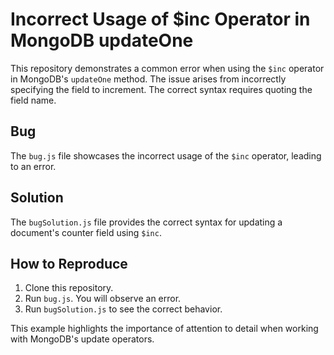 # Incorrect Usage of $inc Operator in MongoDB updateOne
This repository demonstrates a common error when using the `$inc` operator in MongoDB's `updateOne` method. The issue arises from incorrectly specifying the field to increment.  The correct syntax requires quoting the field name.

## Bug
The `bug.js` file showcases the incorrect usage of the `$inc` operator, leading to an error. 

## Solution
The `bugSolution.js` file provides the correct syntax for updating a document's counter field using `$inc`.

## How to Reproduce
1. Clone this repository.
2. Run `bug.js`. You will observe an error. 
3. Run `bugSolution.js` to see the correct behavior.

This example highlights the importance of attention to detail when working with MongoDB's update operators.